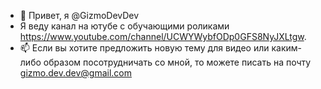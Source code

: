 - 👋 Привет, я @GizmoDevDev
- Я веду канал на ютубе с обучающими роликами https://www.youtube.com/channel/UCWYWybfODp0GFS8NyJXLtgw.
- 📫 Если вы хотите предложить новую тему для видео или каким-либо образом посотрудничать со мной, то можете писать на почту gizmo.dev.dev@gmail.com

<!---
GizmoDevDev/GizmoDevDev is a ✨ special ✨ repository because its `README.md` (this file) appears on your GitHub profile.
You can click the Preview link to take a look at your changes.
--->

